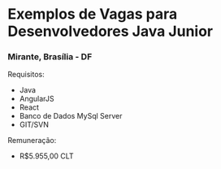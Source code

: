 # Exemplos de Vagas para Desenvolvedores Java Junior

### Mirante, Brasília - DF

Requisitos:
- Java
- AngularJS
- React
- Banco de Dados MySql Server
- GIT/SVN

Remuneração:
- R$5.955,00 CLT